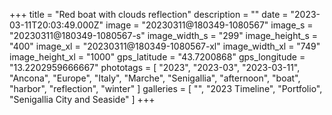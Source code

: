 +++
title = "Red boat with clouds reflection"
description = ""
date = "2023-03-11T20:03:49.000Z"
image = "20230311@180349-1080567"
image_s = "20230311@180349-1080567-s"
image_width_s = "299"
image_height_s = "400"
image_xl = "20230311@180349-1080567-xl"
image_width_xl = "749"
image_height_xl = "1000"
gps_latitude = "43.7200868"
gps_longitude = "13.2202959666667"
phototags = [ "2023", "2023-03", "2023-03-11", "Ancona", "Europe", "Italy", "Marche", "Senigallia", "afternoon", "boat", "harbor", "reflection", "winter" ]
galleries = [ "", "2023 Timeline", "Portfolio", "Senigallia City and Seaside" ]
+++
